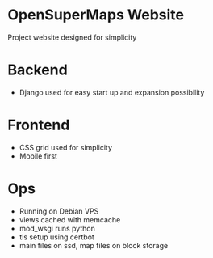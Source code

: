 # OpenSuperMaps Website
Project website designed for simplicity

# Backend
- Django used for easy start up and expansion possibility

# Frontend
- CSS grid used for simplicity
- Mobile first


# Ops
- Running on Debian VPS
- views cached with memcache
- mod_wsgi runs python
- tls setup using certbot
- main files on ssd, map files on block storage
